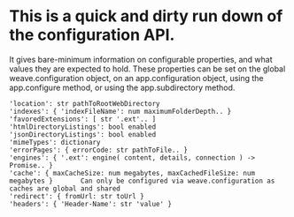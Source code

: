 # This is a quick and dirty run down of the configuration API.
It gives bare-minimum information on configurable properties, and what values
they are expected to hold. These properties can be set on the global weave.configuration
object, on an app.configuration object, using the app.configure method, or using the
app.subdirectory method.

```
'location': str pathToRootWebDirectory
'indexes': { 'indexFileName': num maximumFolderDepth.. }
'favoredExtensions': [ str '.ext'.. ]
'htmlDirectoryListings': bool enabled
'jsonDirectoryListings': bool enabled
'mimeTypes': dictionary
'errorPages': { errorCode: str pathToFile.. }
'engines': { '.ext': engine( content, details, connection ) -> Promise.. }
'cache': { maxCacheSize: num megabytes, maxCachedFileSize: num megabytes }       Can only be configured via weave.configuration as caches are global and shared
'redirect': { fromUrl: str toUrl }
'headers': { 'Header-Name': str 'value' }
```
